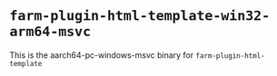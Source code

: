 # `farm-plugin-html-template-win32-arm64-msvc`

This is the aarch64-pc-windows-msvc binary for `farm-plugin-html-template`
